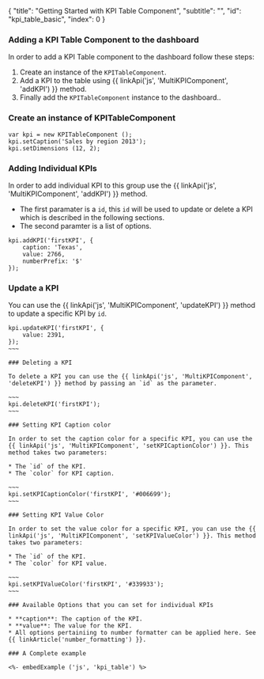 <meta>
{
  "title": "Getting Started with KPI Table Component",
  "subtitle": "",
  "id": "kpi_table_basic",
  "index": 0
}
</meta>

### Adding a KPI Table Component to the dashboard

In order to add a KPI Table component to the dashboard follow these steps:
1. Create an instance of the `KPITableComponent`.
2. Add a KPI to the table using {{ linkApi('js', 'MultiKPIComponent', 'addKPI') }} method.
3. Finally add the `KPITableComponent` instance to the dashboard..

### Create an instance of KPITableComponent

~~~
var kpi = new KPITableComponent ();
kpi.setCaption('Sales by region 2013');
kpi.setDimensions (12, 2);
~~~

### Adding Individual KPIs

In order to add individual KPI to this group use the {{ linkApi('js', 'MultiKPIComponent', 'addKPI') }} method. 

* The first paramater is a `id`, this `id` will be used to update or delete a KPI which is described in the following sections.
* The second paramter is a list of options. 

~~~
kpi.addKPI('firstKPI', {
    caption: 'Texas',
    value: 2766,
    numberPrefix: '$'
});
~~~

### Update a KPI

You can use the {{ linkApi('js', 'MultiKPIComponent', 'updateKPI') }} method to update a specific KPI by `id`.

~~~~
kpi.updateKPI('firstKPI', {
    value: 2391,
});
~~~

### Deleting a KPI

To delete a KPI you can use the {{ linkApi('js', 'MultiKPIComponent', 'deleteKPI') }} method by passing an `id` as the parameter.

~~~
kpi.deleteKPI('firstKPI');
~~~

### Setting KPI Caption color

In order to set the caption color for a specific KPI, you can use the {{ linkApi('js', 'MultiKPIComponent', 'setKPICaptionColor') }}. This method takes two parameters:

* The `id` of the KPI.
* The `color` for KPI caption.

~~~
kpi.setKPICaptionColor('firstKPI', '#006699');
~~~

### Setting KPI Value Color

In order to set the value color for a specific KPI, you can use the {{ linkApi('js', 'MultiKPIComponent', 'setKPIValueColor') }}. This method takes two parameters:

* The `id` of the KPI.
* The `color` for KPI value.

~~~
kpi.setKPIValueColor('firstKPI', '#339933');
~~~

### Available Options that you can set for individual KPIs

* **caption**: The caption of the KPI.
* **value**: The value for the KPI.
* All options pertainiing to number formatter can be applied here. See {{ linkArticle('number_formatting') }}.

### A Complete example

<%- embedExample ('js', 'kpi_table') %>

